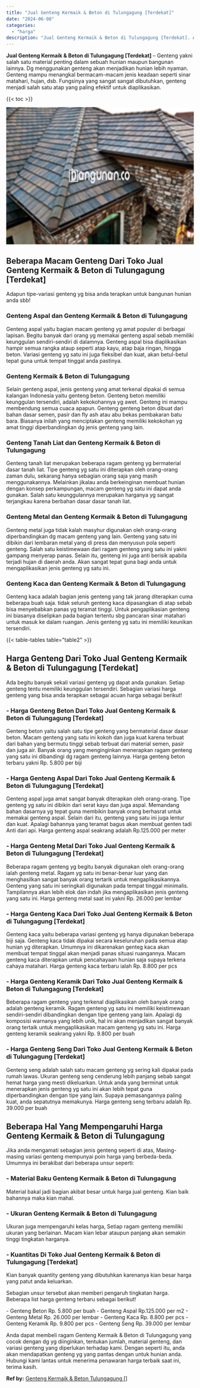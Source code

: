 ```yaml
---
title: "Jual Genteng Kermaik & Beton di Tulungagung [Terdekat]"
date: "2024-06-08"
categories: 
  - "harga"
description: "Jual Genteng Kermaik & Beton di Tulungagung [Terdekat]. Anda dapat membeli ragam Genteng Kermaik & Beton di Tulungagung yang cocok dengan dg yg diinginkan, t..."
---
```


**Jual Genteng Kermaik & Beton di Tulungagung \[Terdekat\]** – Genteng yakni salah satu material penting dalam sebuah hunian maupun bangunan lainnya. Dg menggunakan genteng akan menjadikan hunian lebih nyaman. Genteng mampu menangkal bermacam-macam jenis keadaan seperti sinar matahari, hujan, dsb. Fungsinya yang sangat sangat dibutuhkan, genteng menjadi salah satu atap yang paling efektif untuk diaplikasikan.

{{< toc >}}

![Jual Genteng Kermaik & Beton di Tulungagung [Terdekat]](/images/genteng-minimalis-murah19.png)

## Beberapa Macam Genteng Dari Toko Jual Genteng Kermaik & Beton di Tulungagung \[Terdekat\]

Adapun tipe-variasi genteng yg bisa anda terapkan untuk bangunan hunian anda sbb!

### Genteng Aspal dan Genteng Kermaik & Beton di Tulungagung

Genteng aspal yaitu bagian macam genteng yg amat populer di berbagai lapisan. Begitu banyak dari orang yg memakai genteng aspal sebab memiliki keunggulan sendiri-sendiri di dalamnya. Genteng aspal bisa diaplikasikan hampir semua rangka ataup seperti atap kayu, atap baja ringan, hingga beton. Variasi genteng yg satu ini juga fleksibel dan kuat, akan betul-betul tepat guna untuk tempat tinggal anda pastinya.

### Genteng Kermaik & Beton di Tulungagung

Selain genteng aspal, jenis genteng yang amat terkenal dipakai di semua kalangan Indonesia yaitu genteng beton. Genteng beton memiliki keunggulan tersendiri, adalah kekokohannya yg awet. Genteng ini mampu membendung semua cuaca apapun. Genteng genteng beton dibuat dari bahan dasar semen, pasir dan fly ash atau abu bekas pembakaran batu bara. Biasanya inilah yang menciptakan genteng memiliki kekokohan yg amat tinggi diperbandingkan dg jenis genteng yang lain.

### Genteng Tanah Liat dan Genteng Kermaik & Beton di Tulungagung

Genteng tanah liat merupakan beberapa ragam genteng yg bermaterial dasar tanah liat. Tipe genteng yg satu ini diterapkan oleh orang-orang zaman dulu, sekarang hanya sebagian orang saja yang masih menggunakannya. Melainkan jikalau anda berkeinginan membuat hunian dengan konsep perkampungan, macam genteng yg satu ini dapat anda gunakan. Salah satu keunggulannya merupakan harganya yg sangat terjangkau karena berbahan dasar dasar tanah liat.

### Genteng Metal dan Genteng Kermaik & Beton di Tulungagung

Genteng metal juga tidak kalah masyhur digunakan oleh orang-orang diperbandingkan dg macam genteng yang lain. Genteng yang satu ini dibikin dari lembaran metal yang di press dan menyusun pola seperti genteng. Salah satu keistimewaan dari ragam genteng yang satu ini yakni gampang menyerap panas. Selain itu, genteng ini juga anti berisik apabila terjadi hujan di daerah anda. Akan sangat tepat guna bagi anda untuk mengaplikasikan jenis genteng yg satu ini.

### Genteng Kaca dan Genteng Kermaik & Beton di Tulungagung

Genteng kaca adalah bagian jenis genteng yang tak jarang diterapkan cuma beberapa buah saja. tidak seluruh genteng kaca dipasangkan di atap sebab bisa menyebabkan panas yg teramat tinggi. Untuk pengaplikasian genteng ini biasanya diselipkan pada bagian tertentu sbg pancaran sinar matahari untuk masuk ke dalam ruangan. Jenis genteng yg satu ini memiliki keunikan tersendiri.

{{< table-tables table="table2" >}}

## Harga Genteng Dari Toko Jual Genteng Kermaik & Beton di Tulungagung \[Terdekat\]

Ada begitu banyak sekali variasi genteng yg dapat anda gunakan. Setiap genteng tentu memiliki keunggulan tersendiri. Sebagian variasi harga genteng yang bisa anda terapkan sebagai acuan harga sebagai berikut!

### \- Harga Genteng Beton Dari Toko Jual Genteng Kermaik & Beton di Tulungagung \[Terdekat\]

Genteng beton yaitu salah satu tipe genteng yang bermaterial dasar dasar beton. Macam genteng yang satu ini kokoh dan juga kuat karena terbuat dari bahan yang bermutu tinggi sebab terbuat dari material semen, pasir dan juga air. Banyak orang yang menginginkan menerapkan ragam genteng yang satu ini dibandingi dg ragam genteng lainnya. Harga genteng beton terbaru yakni Rp. 5.800 per biji

### \- Harga Genteng Aspal Dari Toko Jual Genteng Kermaik & Beton di Tulungagung \[Terdekat\]

Genteng aspal juga amat sangat banyak diterapkan oleh orang-orang. Tipe genteng yg satu ini dibikin dari serat kayu dan juga aspal. Memandang bahan dasarnya yg tepat guna membikin banyak orang berhasrat untuk memakai genteng aspal. Selain dari itu, genteng yang satu ini juga lentur dan kuat. Apalagi bahannya yang teramat bagus akan membuat genten tadi Anti dari api. Harga genteng aspal seakrang adalah Rp.125.000 per meter

### \- Harga Genteng Metal Dari Toko Jual Genteng Kermaik & Beton di Tulungagung \[Terdekat\]

Beberapa ragam genteng yg begitu banyak digunakan oleh orang-orang ialah genteng metal. Ragam yg satu ini benar-benar luar yang dan menghasilkan sangat banyak orang tertarik untuk mengaplikasikannya. Genteng yang satu ini seringkali digunakan pada tempat tinggal minimalis. Tampilannya akan lebih elok dan indah jika mengaplikasikan jenis genteng yang satu ini. Harga genteng metal saat ini yakni Rp. 26.000 per lembar

### \- Harga Genteng Kaca Dari Toko Jual Genteng Kermaik & Beton di Tulungagung \[Terdekat\]

Genteng kaca yaitu beberapa variasi genteng yg hanya digunakan beberapa biji saja. Genteng kaca tidak dipakai secara keseluruhan pada semua atap hunian yg diterapkan. Umumnya ini dikarenakan genteg kaca akan membuat tempat tinggal akan menjadi panas situasi ruangannya. Macam genteng kaca diterapkan untuk pencahayaan hunian saja supaya terkena cahaya matahari. Harga genteng kaca terbaru ialah Rp. 8.800 per pcs

### \- Harga Genteng Keramik Dari Toko Jual Genteng Kermaik & Beton di Tulungagung \[Terdekat\]

Beberapa ragam genteng yang terkenal diaplikasikan oleh banyak orang adalah genteng keramik. Ragam genteng yg satu ini memiliki keistimewaan sendiri-sendiri dibandingkan dengan tipe genteng yang lain. Apalagi dg komposisi warnanya yang lebih unik, hal ini akan menjadikan sangat banyak orang tertaik untuk mengaplikasikan macam genteng yg satu ini. Harga genteng keramik seakrang yakni Rp. 9.800 per buah

### \- Harga Genteng Seng Dari Toko Jual Genteng Kermaik & Beton di Tulungagung \[Terdekat\]

Genteng seng adalah salah satu macam genteng yg sering kali dipakai pada rumah lawas. Ukuran genteng seng cenderung lebih panjang sebab sangat hemat harga yang mesti dikeluarkan. Untuk anda yang berminat untuk menerapkan jenis genteng yg satu ini akan lebih tepat guna diperbandingkan dengan tipe yang lain. Supaya pemasangannya paling kuat, anda sepatutnya memakunya. Harga genteng seng terbaru adalah Rp. 39.000 per buah

## Beberapa Hal Yang Mempengaruhi Harga Genteng Kermaik & Beton di Tulungagung

Jika anda mengamati sebagian jenis genteng seperti di atas, Masing-masing variasi genteng mempunyai poin harga yang berbeda-beda. Umumnya ini berakibat dari beberapa unsur seperti:

### \- Material Baku Genteng Kermaik & Beton di Tulungagung

Material bakal jadi bagian akibat besar untuk harga jual genteng. Kian baik bahannya maka kian mahal.

### \- Ukuran Genteng Kermaik & Beton di Tulungagung

Ukuran juga mempengaruhi kelas harga, Setiap ragam genteng memiliki ukuran yang berlainan. Macam kian lebar ataupun panjang akan semakin tinggi tingkatan harganya.

### \- Kuantitas Di Toko Jual Genteng Kermaik & Beton di Tulungagung \[Terdekat\]

Kian banyak quantity genteng yang dibutuhkan karenanya kian besar harga yang patut anda keluarkan.

Sebagian unsur tersebut akan memberi pengaruh tingkatan harga. Beberapa list harga genteng terbaru sebagai berikut!

\- Genteng Beton Rp. 5.800 per buah - Genteng Aspal Rp.125.000 per m2 - Genteng Metal Rp. 26.000 per lembar - Genteng Kaca Rp. 8.800 per pcs - Genteng Keramik Rp. 9.800 per pcs - Genteng Seng Rp. 39.000 per lembar

Anda dapat membeli ragam Genteng Kermaik & Beton di Tulungagung yang cocok dengan dg yg diinginkan, tentukan jumlah, material genteng, dan variasi genteng yang diperlukan terhadap kami. Dengan seperti itu, anda akan mendapatkan genteng yg yang pantas dengan untuk hunian anda. Hubungi kami lantas untuk menerima penawaran harga terbaik saat ini, terima kasih.

**Ref by:**  [Genteng Kermaik & Beton  Tulungagung []](https://id.wikipedia.org/wiki/Genteng)
